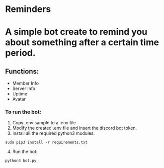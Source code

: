 # Reminders
# A simple bot create to remind you about something after a certain time period.
## Functions:
* Member Info
* Server Info
* Uptime
* Avatar

### To run the bot:
1. Copy .env sample to a .env file
2. Modify the created .env file and insert the discord bot token.
3. Install all the required python3 modules: 
```
sudo pip3 install -r requirements.txt
```
4. Run the bot:
```
python3 bot.py 
```
